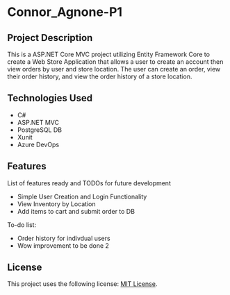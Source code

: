 # Connor_Agnone-P1

## Project Description

This is a ASP.NET Core MVC project utilizing Entity Framework Core to create a Web Store Application that allows a user to create an account then view orders by user and store location. The user can create an order, view their order history, and view the order history of a store location.

## Technologies Used

* C#
* ASP.NET MVC
* PostgreSQL DB
* Xunit
* Azure DevOps

## Features

List of features ready and TODOs for future development
* Simple User Creation and Login Functionality
* View Inventory by Location
* Add items to cart and submit order to DB

To-do list:
* Order history for indivdual users
* Wow improvement to be done 2

## License

This project uses the following license: [MIT License](https://github.com/git/git-scm.com/blob/master/MIT-LICENSE.txt).
